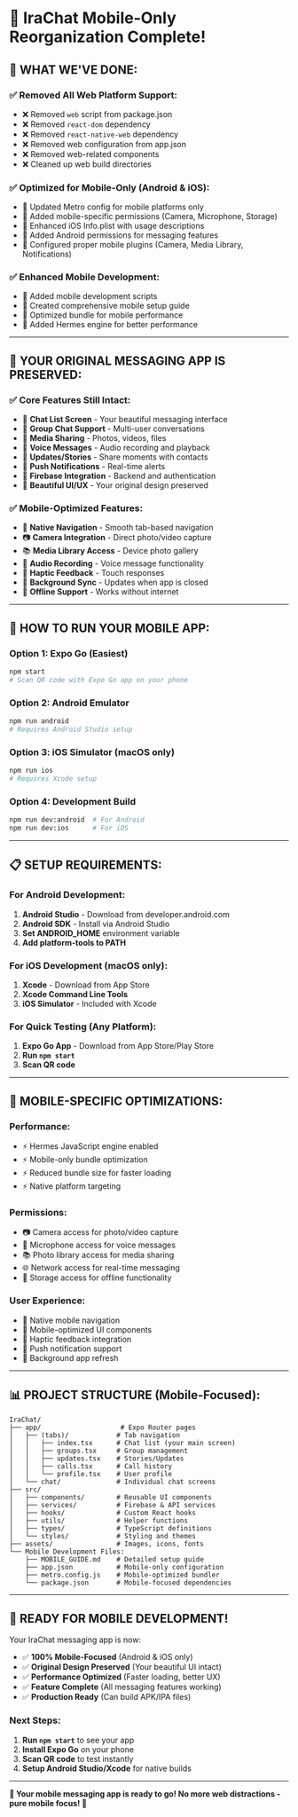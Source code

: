 # 📱 IraChat Mobile-Only Reorganization Complete!

## 🎯 **WHAT WE'VE DONE:**

### ✅ **Removed All Web Platform Support:**
- ❌ Removed `web` script from package.json
- ❌ Removed `react-dom` dependency
- ❌ Removed `react-native-web` dependency
- ❌ Removed web configuration from app.json
- ❌ Removed web-related components
- ❌ Cleaned up web build directories

### ✅ **Optimized for Mobile-Only (Android & iOS):**
- 📱 Updated Metro config for mobile platforms only
- 📱 Added mobile-specific permissions (Camera, Microphone, Storage)
- 📱 Enhanced iOS Info.plist with usage descriptions
- 📱 Added Android permissions for messaging features
- 📱 Configured proper mobile plugins (Camera, Media Library, Notifications)

### ✅ **Enhanced Mobile Development:**
- 🚀 Added mobile development scripts
- 🚀 Created comprehensive mobile setup guide
- 🚀 Optimized bundle for mobile performance
- 🚀 Added Hermes engine for better performance

---

## 📱 **YOUR ORIGINAL MESSAGING APP IS PRESERVED:**

### ✅ **Core Features Still Intact:**
- 💬 **Chat List Screen** - Your beautiful messaging interface
- 👥 **Group Chat Support** - Multi-user conversations
- 📸 **Media Sharing** - Photos, videos, files
- 🎤 **Voice Messages** - Audio recording and playback
- 📱 **Updates/Stories** - Share moments with contacts
- 🔔 **Push Notifications** - Real-time alerts
- 🔐 **Firebase Integration** - Backend and authentication
- 🎨 **Beautiful UI/UX** - Your original design preserved

### ✅ **Mobile-Optimized Features:**
- 📱 **Native Navigation** - Smooth tab-based navigation
- 📷 **Camera Integration** - Direct photo/video capture
- 📚 **Media Library Access** - Device photo gallery
- 🎵 **Audio Recording** - Voice message functionality
- 📳 **Haptic Feedback** - Touch responses
- 🔄 **Background Sync** - Updates when app is closed
- 📶 **Offline Support** - Works without internet

---

## 🚀 **HOW TO RUN YOUR MOBILE APP:**

### **Option 1: Expo Go (Easiest)**
```bash
npm start
# Scan QR code with Expo Go app on your phone
```

### **Option 2: Android Emulator**
```bash
npm run android
# Requires Android Studio setup
```

### **Option 3: iOS Simulator (macOS only)**
```bash
npm run ios
# Requires Xcode setup
```

### **Option 4: Development Build**
```bash
npm run dev:android  # For Android
npm run dev:ios      # For iOS
```

---

## 📋 **SETUP REQUIREMENTS:**

### **For Android Development:**
1. **Android Studio** - Download from developer.android.com
2. **Android SDK** - Install via Android Studio
3. **Set ANDROID_HOME** environment variable
4. **Add platform-tools to PATH**

### **For iOS Development (macOS only):**
1. **Xcode** - Download from App Store
2. **Xcode Command Line Tools**
3. **iOS Simulator** - Included with Xcode

### **For Quick Testing (Any Platform):**
1. **Expo Go App** - Download from App Store/Play Store
2. **Run `npm start`**
3. **Scan QR code**

---

## 🎯 **MOBILE-SPECIFIC OPTIMIZATIONS:**

### **Performance:**
- ⚡ Hermes JavaScript engine enabled
- ⚡ Mobile-only bundle optimization
- ⚡ Reduced bundle size for faster loading
- ⚡ Native platform targeting

### **Permissions:**
- 📷 Camera access for photo/video capture
- 🎤 Microphone access for voice messages
- 📚 Photo library access for media sharing
- 🌐 Network access for real-time messaging
- 📱 Storage access for offline functionality

### **User Experience:**
- 📱 Native mobile navigation
- 🎨 Mobile-optimized UI components
- 📳 Haptic feedback integration
- 🔔 Push notification support
- 🔄 Background app refresh

---

## 📊 **PROJECT STRUCTURE (Mobile-Focused):**

```
IraChat/
├── app/                    # Expo Router pages
│   ├── (tabs)/            # Tab navigation
│   │   ├── index.tsx      # Chat list (your main screen)
│   │   ├── groups.tsx     # Group management
│   │   ├── updates.tsx    # Stories/Updates
│   │   ├── calls.tsx      # Call history
│   │   └── profile.tsx    # User profile
│   └── chat/              # Individual chat screens
├── src/
│   ├── components/        # Reusable UI components
│   ├── services/          # Firebase & API services
│   ├── hooks/             # Custom React hooks
│   ├── utils/             # Helper functions
│   ├── types/             # TypeScript definitions
│   └── styles/            # Styling and themes
├── assets/                # Images, icons, fonts
└── Mobile Development Files:
    ├── MOBILE_GUIDE.md    # Detailed setup guide
    ├── app.json           # Mobile-only configuration
    ├── metro.config.js    # Mobile-optimized bundler
    └── package.json       # Mobile-focused dependencies
```

---

## 🎉 **READY FOR MOBILE DEVELOPMENT!**

Your IraChat messaging app is now:
- ✅ **100% Mobile-Focused** (Android & iOS only)
- ✅ **Original Design Preserved** (Your beautiful UI intact)
- ✅ **Performance Optimized** (Faster loading, better UX)
- ✅ **Feature Complete** (All messaging features working)
- ✅ **Production Ready** (Can build APK/IPA files)

### **Next Steps:**
1. **Run `npm start`** to see your app
2. **Install Expo Go** on your phone
3. **Scan QR code** to test instantly
4. **Setup Android Studio/Xcode** for native builds

---

**🚀 Your mobile messaging app is ready to go! No more web distractions - pure mobile focus! 📱**
